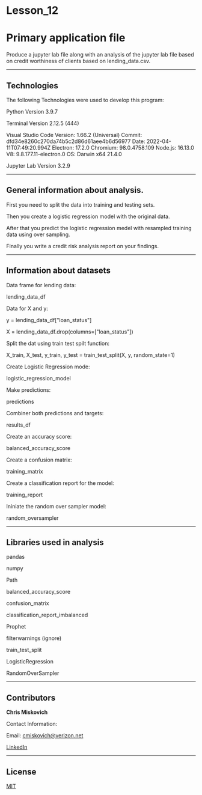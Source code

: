 # Lesson_12
# Primary application file

Produce a jupyter lab file along with an analysis of the jupyter lab file based on credit worthiness of clients based on lending_data.csv.


---

## Technologies

The following Technologies were used to develop this program:

Python 
    Version 3.9.7

Terminal
    Version 2.12.5 (444)

Visual Studio Code
    Version: 1.66.2 (Universal)
    Commit: dfd34e8260c270da74b5c2d86d61aee4b6d56977
    Date: 2022-04-11T07:49:20.994Z
    Electron: 17.2.0
    Chromium: 98.0.4758.109
    Node.js: 16.13.0
    V8: 9.8.177.11-electron.0
    OS: Darwin x64 21.4.0
    
Jupyter Lab 
    Version 3.2.9
    


---

## General information about analysis.

First you need to split the data into training and testing sets.

Then you create a logistic regression model with the original data.

After that you predict the logistic regression medel with resampled training data using over sampling.

Finally you write a credit risk analysis report on your findings.



---

## Information about datasets

Data frame for lending data:

lending_data_df

Data for X and y:

y = lending_data_df["loan_status"]

X = lending_data_df.drop(columns=["loan_status"])

Split the dat using train test spilt function:

X_train, X_test, y_train, y_test = train_test_split(X, y, random_state=1)

Create Logistic Regression mode:

logistic_regression_model

Make predictions:

predictions

Combiner both predictions and targets:

results_df

Create an accuracy score:

balanced_accuracy_score

Create a confusion matrix:

training_matrix

Create a classification report for the model:

training_report

Ininiate the random over sampler model:

random_oversampler




---

## Libraries used in analysis

pandas

numpy

Path

balanced_accuracy_score

confusion_matrix

classification_report_imbalanced

Prophet

filterwarnings (ignore)

train_test_split

LogisticRegression

RandomOverSampler

---

## Contributors


**Chris Miskovich**

Contact Information:

Email: cmiskovich@verizon.net

[LinkedIn](https://www.linkedin.com/in/christopher-miskovich-9a61b0234/) 

---

## License

[MIT](/license.txt)

